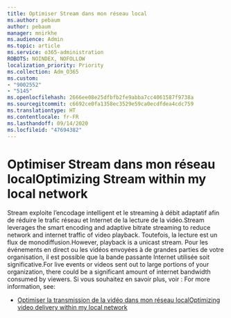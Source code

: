 ```yaml
---
title: Optimiser Stream dans mon réseau local
ms.author: pebaum
author: pebaum
manager: mnirkhe
ms.audience: Admin
ms.topic: article
ms.service: o365-administration
ROBOTS: NOINDEX, NOFOLLOW
localization_priority: Priority
ms.collection: Adm_O365
ms.custom:
- "9002552"
- "5145"
ms.openlocfilehash: 2666ee08e25dfbfb2fe9abba7cc4061587f9738a
ms.sourcegitcommit: c6692ce0fa1358ec3529e59ca0ecdfdea4cdc759
ms.translationtype: HT
ms.contentlocale: fr-FR
ms.lasthandoff: 09/14/2020
ms.locfileid: "47694382"
---
```

# <a name="optimizing-stream-within-my-local-network"></a><span data-ttu-id="73ce5-102">Optimiser Stream dans mon réseau local</span><span class="sxs-lookup"><span data-stu-id="73ce5-102">Optimizing Stream within my local network</span></span>

<span data-ttu-id="73ce5-103">Stream exploite l’encodage intelligent et le streaming à débit adaptatif afin de réduire le trafic réseau et Internet de la lecture de la vidéo.</span><span class="sxs-lookup"><span data-stu-id="73ce5-103">Stream leverages the smart encoding and adaptive bitrate streaming to reduce network and internet traffic of video playback.</span></span> <span data-ttu-id="73ce5-104">Toutefois, la lecture est un flux de monodiffusion.</span><span class="sxs-lookup"><span data-stu-id="73ce5-104">However, playback is a unicast stream.</span></span> <span data-ttu-id="73ce5-105">Pour les événements en direct ou les vidéos envoyées à de grandes parties de votre organisation, il est possible que la bande passante Internet utilisée soit significative.</span><span class="sxs-lookup"><span data-stu-id="73ce5-105">For live events or videos sent out to large portions of your organization, there could be a significant amount of internet bandwidth consumed by viewers.</span></span> <span data-ttu-id="73ce5-106">Si vous souhaitez en savoir plus, voir : </span><span class="sxs-lookup"><span data-stu-id="73ce5-106">For more information, see:</span></span>

- [<span data-ttu-id="73ce5-107">Optimiser la transmission de la vidéo dans mon réseau local</span><span class="sxs-lookup"><span data-stu-id="73ce5-107">Optimizing video delivery within my local network</span></span>](https://docs.microsoft.com/stream/network-overview#optimizing-video-delivery-within-my-local-network)

